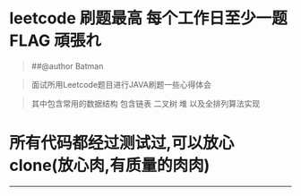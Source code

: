 leetcode 刷题最高 每个工作日至少一题 FLAG 頑張れ
=====================
>##@author Batman

>面试所用Leetcode题目进行JAVA刷题一些心得体会

>其中包含常用的数据结构 包含链表 二叉树 堆 以及全排列算法实现

# 所有代码都经过测试过,可以放心clone(放心肉,有质量的肉肉)
----------------
